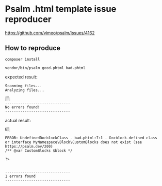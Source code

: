 # Psalm .html template issue reproducer

https://github.com/vimeo/psalm/issues/4162

## How to reproduce

```
composer install
```

```
vendor/bin/psalm good.phtml bad.phtml
```

expected result:
```
Scanning files...
Analyzing files...

░░
------------------------------
No errors found!
------------------------------
```

actual result:

```
E░

ERROR: UndefinedDocblockClass - bad.phtml:7:1 - Docblock-defined class or interface MyNamespace\Block\CustomBlocks does not exist (see https://psalm.dev/200)
/** @var CustomBlocks $block */

?>


------------------------------
1 errors found
------------------------------
```
